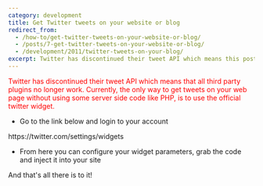 ```yaml
---
category: development
title: Get Twitter tweets on your website or blog
redirect_from:
  - /how-to/get-twitter-tweets-on-your-website-or-blog/
  - /posts/7-get-twitter-tweets-on-your-website-or-blog/
  - /development/2011/twitter-tweets-on-your-blog/
excerpt: Twitter has discontinued their tweet API which means this post is now deprecated
---
```


<p><span style="color: red">Twitter has discontinued their tweet API which means that all third party plugins no longer work. Currently, the only way to get tweets on your web page without using some server side code like PHP, is to use the official twitter widget.</span></p>

<ul>
	<li>Go to the link below and login to your account</li>
</ul>

<p>https://twitter.com/settings/widgets</p>

<ul>
	<li>From here you can configure your widget parameters, grab the code and inject it into your site</li>
</ul>

<p>And that&#39;s all there is to it!&nbsp;</p>

